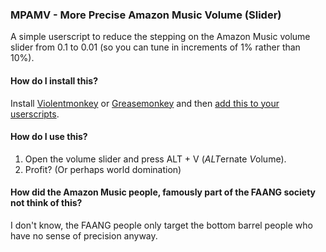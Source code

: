 ### MPAMV - More Precise Amazon Music Volume (Slider)

A simple userscript to reduce the stepping on the Amazon Music volume slider from 0.1 to 0.01 (so you can tune in increments of 1% rather than 10%).

#### How do I install this?

Install [Violentmonkey](https://violentmonkey.github.io/) or [Greasemonkey](https://addons.mozilla.org/en-US/firefox/addon/greasemonkey/) and then [add this to your userscripts](https://github.com/mmjee/more-precise-amazon-music-volume/raw/master/userscript.js).

#### How do I use this?

1. Open the volume slider and press ALT + V (<i>ALT</i>ernate <i>V</i>olume).
2. Profit? (Or perhaps world domination)

#### How did the Amazon Music people, famously part of the FAANG society not think of this?

I don't know, the FAANG people only target the bottom barrel people who have no sense of precision anyway.
